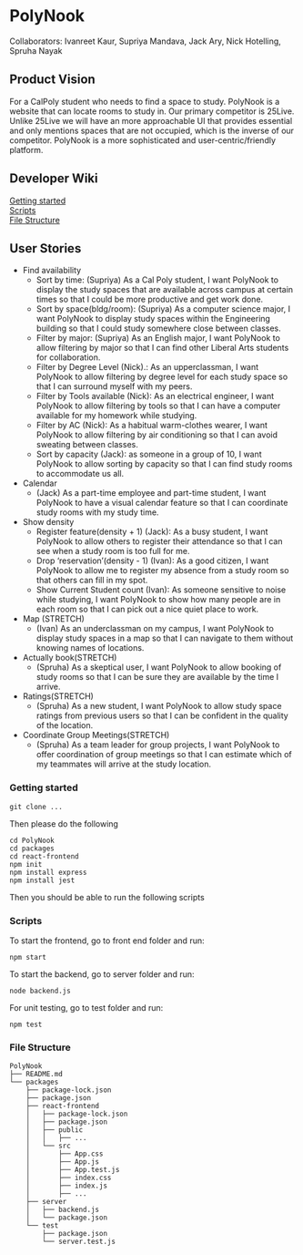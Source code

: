 # PolyNook
Collaborators: Ivanreet Kaur, Supriya Mandava, Jack Ary, Nick Hotelling, Spruha Nayak

## Product Vision
For a CalPoly student who needs to find a space to study. PolyNook is a website that can locate rooms to study in. Our primary competitor is 25Live. Unlike 25Live we will have an more approachable UI that provides essential and only mentions spaces that are not occupied, which is the inverse of our competitor. PolyNook is a more sophisticated and user-centric/friendly platform.

## Developer Wiki
[Getting started](#getting-started)<br>
[Scripts](#scripts)<br>
[File Structure](#file-structure)

## User Stories

- Find availability
  - Sort by time: (Supriya)  As a Cal Poly student, I want PolyNook to display the study spaces that are available across campus at certain times so that I could be more productive and get work done.
  - Sort by space(bldg/room): (Supriya) As a computer science major, I want PolyNook to display study spaces within the Engineering building so that I could study somewhere close between classes.
  - Filter by major: (Supriya) As an English major, I want PolyNook to allow filtering by major so that I can find other Liberal Arts students for collaboration.
  - Filter by Degree Level (Nick).: As an upperclassman, I want PolyNook to allow filtering by degree level for each study space so that I can surround myself with my peers.
  - Filter by Tools available (Nick): As an electrical engineer, I want PolyNook to allow filtering by tools so that I can have a computer available for my homework while studying.
  - Filter by AC (Nick): As a habitual warm-clothes wearer, I want PolyNook to allow filtering by air conditioning so that I can avoid sweating between classes.
  - Sort by capacity (Jack): as someone in a group of 10, I want PolyNook to allow sorting by capacity so that I can find study rooms to accommodate us all.
- Calendar 
  - (Jack) As a part-time employee and part-time student, I want PolyNook to have a visual calendar feature so that I can coordinate study rooms with my study time.
- Show density 
  - Register feature(density + 1) (Jack): As a busy student, I want PolyNook to allow others to register their attendance so that I can see when a study room is too full for me.
  - Drop ‘reservation’(density - 1) (Ivan): As a good citizen, I want PolyNook to allow me to register my absence from a study room so that others can fill in my spot.
  - Show Current Student count (Ivan): As someone sensitive to noise while studying, I want PolyNook to show how many people are in each room so that I can pick out a nice quiet place to work.
- Map (STRETCH)
  - (Ivan) As an underclassman on my campus, I want PolyNook to display study spaces in a map so that I can navigate to them without knowing names of locations.
- Actually book(STRETCH)
  - (Spruha) As a skeptical user, I want PolyNook to allow booking of study rooms so that I can be sure they are available by the time I arrive.
- Ratings(STRETCH)
  - (Spruha) As a new student, I want PolyNook to allow study space ratings from previous users so that I can be confident in the quality of the location.
- Coordinate Group Meetings(STRETCH)
  - (Spruha) As a team leader for group projects, I want PolyNook to offer coordination of group meetings so that I can estimate which of my teammates will arrive at the study location.
### Getting started
```console
git clone ...
```
Then please do the following
```console
cd PolyNook
cd packages
cd react-frontend
npm init
npm install express 
npm install jest
```
Then you should be able to run the following scripts
### Scripts
To start the frontend, go to front end folder and run:
```console
npm start
```
To start the backend, go to server folder and run:
```console
node backend.js
```
For unit testing, go to test folder and run:
```console
npm test
```
### File Structure
```
PolyNook
├── README.md
└── packages
    ├── package-lock.json
    ├── package.json
    ├── react-frontend
    │   ├── package-lock.json
    │   ├── package.json
    │   ├── public
    │   │   ├── ...
    │   └── src
    │       ├── App.css
    │       ├── App.js
    │       ├── App.test.js
    │       ├── index.css
    │       ├── index.js
    │       ├── ...
    ├── server
    │   ├── backend.js
    │   └── package.json
    └── test
        ├── package.json
        └── server.test.js
```
